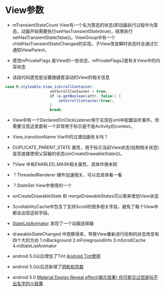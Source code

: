 # View参数

* mTransientStateCount View有一个名为暂态的状态(即动画执行过程中为暂态，动画开始需要执行setHasTransientState(true)，结束执行setHasTransientState(false))。ViewGroup中有一个childHasTransientStateChanged的实现，子View改变瞬时状态时会通过它通知ViewParent，

* 感觉mPrivateFlags 是View的一些状态，mPrivateFlags2是有关View中的内容状态

* 该段代码感觉是设置随键盘滚动的View的相关信息

```java
case R.styleable.View_isScrollContainer:
                    setScrollContainer = true;
                    if (a.getBoolean(attr, false)) {
                        setScrollContainer(true);
                    }
                    break;

```

* View中有一个DeclaredOnClickListener用于实现在xml中配置监听事件，但需要注意这里面有一个异常用于标示是不是Activity的context。
* View_transitionName Viw中的过渡动画有关吗？
* DUPLICATE_PARENT_STATE 属性，用于标示当前View状态(绘制相关状态)是否直接使用父容器的状态(onCreateDrawableState())。
* ?View 中有ENABLED_MASK相关属性，具体作用未知
* ？ThreadedRenderer 硬件加速相关，可以去具体看一看
* ？StateSet View中使用的一个
* onCreateDrawableState 和 mergeDrawableStates可以用来增加View状态

* ScrollabilityCache中包含了支持Scroll的很多相关字段，避免了每个View中都会出现这些字段。
* [StateListAnimator](https://www.cnblogs.com/android-blogs/p/5816965.html) 发现了一个动画选择器
* drawableStateChanged 中观察得来，导致View重新进行绘制的状态改变有四个大的方向
  1.mBackground 2.mForegroundInfo 3.mScrollCache 4.mStateListAnimator
* android 5.0以后增加了Tint [Android Tint使用](https://blog.csdn.net/zhuoxiuwu/article/details/50976337)
* android 5.0以后还新增了[阴影和剪裁](https://www.cnblogs.com/McCa/p/4465597.html)
* android 5.0 [Material Design Reveal effect(揭示效果) 你可能见过但是叫不出名字的小效果](https://www.cnblogs.com/dd-dd/p/6195985.html)